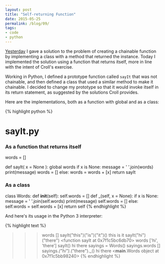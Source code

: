 ```yaml
---
layout: post
title: "Self-returning Function"
date: 2015-05-25
permalink: /blog/09/
tags:
- code
- python
---
```


[Yesterday](/blog/08) I gave a solution to the problem of creating a
chainable function by implementing a class with a method that returned
the instance. Today I implemented the solution using a function that
returns itself, more in line with the intent of Croll's exercise.

<!--break-->

Working in Python, I defined a prototype function called `sayIt` that
was not chainable, and then defined a class that used a similar method
to make it chainable. I decided to change my prototype so that it would
invoke itself in its return statement, as suggested by the solutions
Croll provides.

Here are the implementations, both as a function with global and as a
class:

{% highlight python %}
# sayIt.py

### As a function that returns itself

words = []

def sayIt( x = None ):
    global words
    if x is None:
        message = ' '.join(words)
        print(message)
        words = []
    else:
        words = words + [x]
        return sayIt

### As a class

class Words:
    def __init__(self):
        self.words = []
    def _(self, x = None):
        if x is None:
            message = ' '.join(self.words)
            print(message)
            self.words = []
        else:
            self.words = self.words + [x]
        return self
{% endhighlight %}

And here's its usage in the Python 3 interpreter:

{% highlight text %}
>>> words
[]
>>> sayIt("this")("is")("it")()
this is it
>>> sayIt("hi")("there")
<function sayIt at 0x7f1c5bc6db70>
>>> words
['hi', 'there']
>>> sayIt()
hi there
>>> sayings = Words()
>>> sayings.words
[]
>>> sayings._("hi")._("there")._()
hi there
<__main__.Words object at 0x7f1c5bb98240>
{% endhighlight %}
